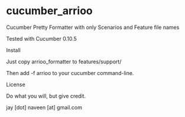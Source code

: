 cucumber_arrioo
===============

Cucumber Pretty Formatter with  only Scenarios and Feature file names

Tested with Cucumber 0.10.5


Install

Just copy arrioo_formatter to features/support/

Then add -f arrioo to your cucumber command-line.



License

Do what you will, but give credit.

jay [dot] naveen [at] gmail.com

